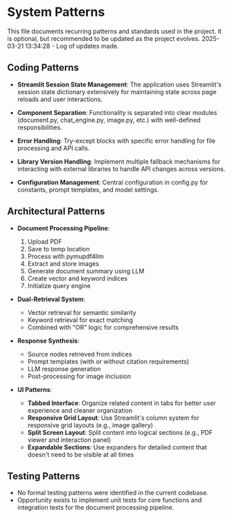 # System Patterns

This file documents recurring patterns and standards used in the project.
It is optional, but recommended to be updated as the project evolves.
2025-03-21 13:34:28 - Log of updates made.

## Coding Patterns

* **Streamlit Session State Management**: The application uses Streamlit's session state dictionary extensively for maintaining state across page reloads and user interactions.
* **Component Separation**: Functionality is separated into clear modules (document.py, chat_engine.py, image.py, etc.) with well-defined responsibilities.
* **Error Handling**: Try-except blocks with specific error handling for file processing and API calls.
* **Library Version Handling**: Implement multiple fallback mechanisms for interacting with external libraries to handle API changes across versions.

* **Configuration Management**: Central configuration in config.py for constants, prompt templates, and model settings.

## Architectural Patterns

* **Document Processing Pipeline**:
  1. Upload PDF
  2. Save to temp location
  3. Process with pymupdf4llm
  4. Extract and store images
  5. Generate document summary using LLM
  6. Create vector and keyword indices
  7. Initialize query engine

* **Dual-Retrieval System**:
  - Vector retrieval for semantic similarity
  - Keyword retrieval for exact matching
  - Combined with "OR" logic for comprehensive results

* **Response Synthesis**:
  - Source nodes retrieved from indices
  - Prompt templates (with or without citation requirements)
  - LLM response generation
  - Post-processing for image inclusion


* **UI Patterns**:
  - **Tabbed Interface**: Organize related content in tabs for better user experience and cleaner organization
  - **Responsive Grid Layout**: Use Streamlit's column system for responsive grid layouts (e.g., image gallery)
  - **Split Screen Layout**: Split content into logical sections (e.g., PDF viewer and interaction panel)
  - **Expandable Sections**: Use expanders for detailed content that doesn't need to be visible at all times


## Testing Patterns

* No formal testing patterns were identified in the current codebase.
* Opportunity exists to implement unit tests for core functions and integration tests for the document processing pipeline.